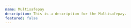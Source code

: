 ```yaml
---
name: Multisafepay
description: This is a description for the Multisafepay.
featured: false
---
```

